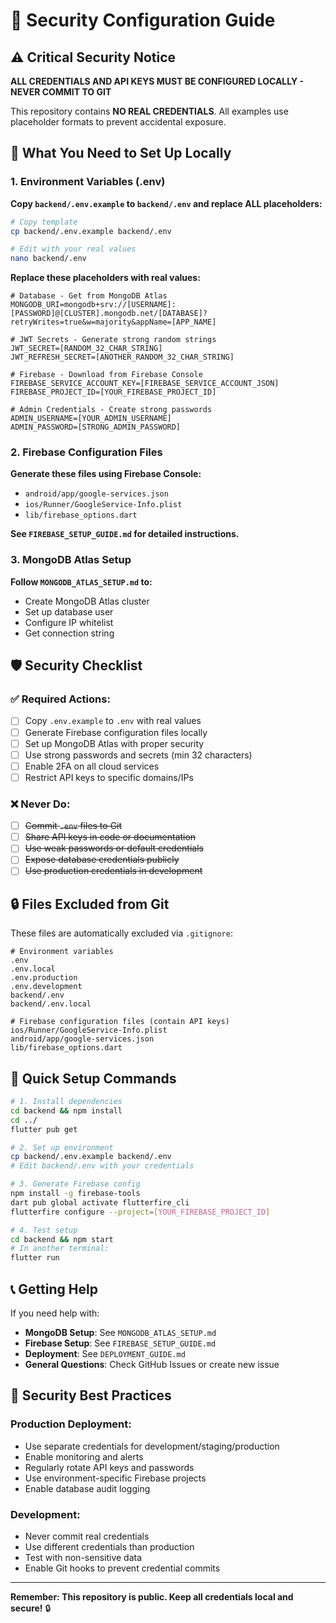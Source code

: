 # 🔐 Security Configuration Guide

## ⚠️ Critical Security Notice

**ALL CREDENTIALS AND API KEYS MUST BE CONFIGURED LOCALLY - NEVER COMMIT TO GIT**

This repository contains **NO REAL CREDENTIALS**. All examples use placeholder formats to prevent accidental exposure.

## 🚨 What You Need to Set Up Locally

### 1. Environment Variables (.env)

**Copy `backend/.env.example` to `backend/.env` and replace ALL placeholders:**

```bash
# Copy template
cp backend/.env.example backend/.env

# Edit with your real values
nano backend/.env
```

**Replace these placeholders with real values:**

```properties
# Database - Get from MongoDB Atlas
MONGODB_URI=mongodb+srv://[USERNAME]:[PASSWORD]@[CLUSTER].mongodb.net/[DATABASE]?retryWrites=true&w=majority&appName=[APP_NAME]

# JWT Secrets - Generate strong random strings
JWT_SECRET=[RANDOM_32_CHAR_STRING]
JWT_REFRESH_SECRET=[ANOTHER_RANDOM_32_CHAR_STRING]

# Firebase - Download from Firebase Console
FIREBASE_SERVICE_ACCOUNT_KEY=[FIREBASE_SERVICE_ACCOUNT_JSON]
FIREBASE_PROJECT_ID=[YOUR_FIREBASE_PROJECT_ID]

# Admin Credentials - Create strong passwords
ADMIN_USERNAME=[YOUR_ADMIN_USERNAME]
ADMIN_PASSWORD=[STRONG_ADMIN_PASSWORD]
```

### 2. Firebase Configuration Files

**Generate these files using Firebase Console:**

- `android/app/google-services.json`
- `ios/Runner/GoogleService-Info.plist` 
- `lib/firebase_options.dart`

**See `FIREBASE_SETUP_GUIDE.md` for detailed instructions.**

### 3. MongoDB Atlas Setup

**Follow `MONGODB_ATLAS_SETUP.md` to:**
- Create MongoDB Atlas cluster
- Set up database user
- Configure IP whitelist
- Get connection string

## 🛡️ Security Checklist

### ✅ Required Actions:

- [ ] Copy `.env.example` to `.env` with real values
- [ ] Generate Firebase configuration files locally
- [ ] Set up MongoDB Atlas with proper security
- [ ] Use strong passwords and secrets (min 32 characters)
- [ ] Enable 2FA on all cloud services
- [ ] Restrict API keys to specific domains/IPs

### ❌ Never Do:

- [ ] ~~Commit `.env` files to Git~~
- [ ] ~~Share API keys in code or documentation~~
- [ ] ~~Use weak passwords or default credentials~~
- [ ] ~~Expose database credentials publicly~~
- [ ] ~~Use production credentials in development~~

## 🔒 Files Excluded from Git

These files are automatically excluded via `.gitignore`:

```
# Environment variables
.env
.env.local
.env.production
.env.development
backend/.env
backend/.env.local

# Firebase configuration files (contain API keys)
ios/Runner/GoogleService-Info.plist
android/app/google-services.json
lib/firebase_options.dart
```

## 🚀 Quick Setup Commands

```bash
# 1. Install dependencies
cd backend && npm install
cd ../
flutter pub get

# 2. Set up environment
cp backend/.env.example backend/.env
# Edit backend/.env with your credentials

# 3. Generate Firebase config
npm install -g firebase-tools
dart pub global activate flutterfire_cli
flutterfire configure --project=[YOUR_FIREBASE_PROJECT_ID]

# 4. Test setup
cd backend && npm start
# In another terminal:
flutter run
```

## 📞 Getting Help

If you need help with:

- **MongoDB Setup**: See `MONGODB_ATLAS_SETUP.md`
- **Firebase Setup**: See `FIREBASE_SETUP_GUIDE.md`  
- **Deployment**: See `DEPLOYMENT_GUIDE.md`
- **General Questions**: Check GitHub Issues or create new issue

## 🔐 Security Best Practices

### Production Deployment:
- Use separate credentials for development/staging/production
- Enable monitoring and alerts
- Regularly rotate API keys and passwords
- Use environment-specific Firebase projects
- Enable database audit logging

### Development:
- Never commit real credentials
- Use different credentials than production
- Test with non-sensitive data
- Enable Git hooks to prevent credential commits

---

**Remember: This repository is public. Keep all credentials local and secure!** 🔒